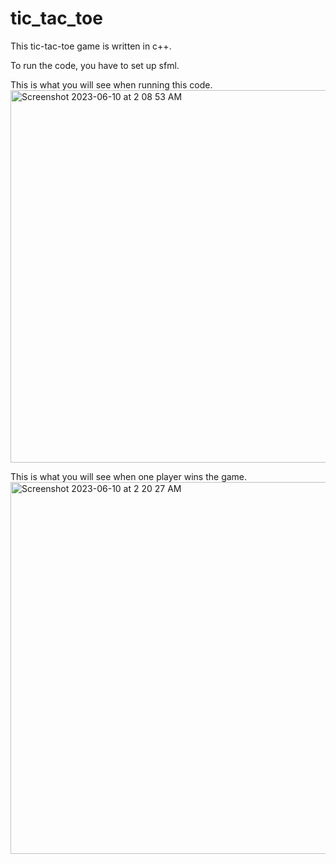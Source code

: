 # tic_tac_toe
This tic-tac-toe game is written in c++.

To run the code, you have to set up sfml.

This is what you will see when running this code.
<img width="596" alt="Screenshot 2023-06-10 at 2 08 53 AM" src="https://github.com/whoami13579/tic_tac_toe/assets/107452844/bf27f0bd-8066-49b4-8f51-b9ac54fc30a1">


This is what you will see when one player wins the game.
<img width="595" alt="Screenshot 2023-06-10 at 2 20 27 AM" src="https://github.com/whoami13579/tic_tac_toe/assets/107452844/6a803036-17d1-49a3-90e6-dd1979885245">

